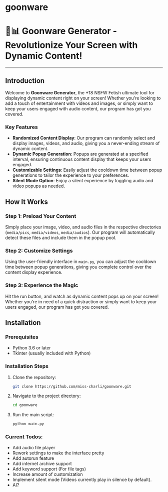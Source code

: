# goonware

# 🎨📊 **Goonware Generator** - Revolutionize Your Screen with Dynamic Content!

---

## Introduction

Welcome to **Goonware Generator**, the +18 NSFW Fetish ultimate tool for displaying dynamic content right on your screen! Whether you're looking to add a touch of entertainment with videos and images, or simply want to keep your users engaged with audio content, our program has got you covered.

### Key Features

- **Randomized Content Display**: Our program can randomly select and display images, videos, and audio, giving you a never-ending stream of dynamic content.
- **Dynamic Popup Generation**: Popups are generated at a specified interval, ensuring continuous content display that keeps your users engaged.
- **Customizable Settings**: Easily adjust the cooldown time between popup generations to tailor the experience to your preferences.
- **Silent Mode Option**: Enjoy a silent experience by toggling audio and video popups as needed.

## How It Works

### Step 1: Preload Your Content

Simply place your image, video, and audio files in the respective directories (`media/pics`, `media/videos`, `media/audios`). Our program will automatically detect these files and include them in the popup pool.

### Step 2: Customize Settings

Using the user-friendly interface in `main.py`, you can adjust the cooldown time between popup generations, giving you complete control over the content display experience.

### Step 3: Experience the Magic

Hit the run button, and watch as dynamic content pops up on your screen! Whether you're in need of a quick distraction or simply want to keep your users engaged, our program has got you covered.

## Installation

### Prerequisites

- Python 3.6 or later
- Tkinter (usually included with Python)

### Installation Steps

1. Clone the repository:
   ```bash
   git clone https://github.com/miss-charli/goonware.git
   ```

2. Navigate to the project directory:
   ```bash
   cd goonware
   ```

3. Run the main script:
   ```bash
   python main.py
   ```
### Current Todos:

- Add audio file player
- Rework settings to make the interface pretty
- Add autorun feature
- Add internet archive support
- Add keyword support (For file tags)
- Increase amount of customization
- Implement silent mode (Videos currently play in silence by default).
- AI?
